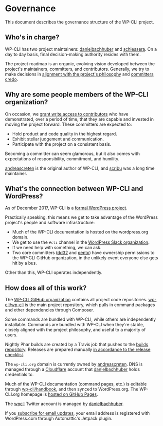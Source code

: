 # Governance

This document describes the governance structure of the WP-CLI project.

## Who's in charge?

WP-CLI has two project maintainers: [danielbachhuber](https://github.com/danielbachhuber) and [schlessera](http://github.com/schlessera). On a day to day basis, final decision-making authority resides with them.

The project roadmap is an organic, evolving vision developed between the project's maintainers, committers, and contributors. Generally, we try to make decisions in [alignment with the project's philosophy](https://make.wordpress.org/cli/handbook/philosophy/) and [committers credo](https://make.wordpress.org/cli/handbook/committers-credo/).

## Why are some people members of the WP-CLI organization?

On occasion, we [grant write access to contributors](https://github.com/orgs/wp-cli/teams/committers) who have demonstrated, over a period of time, that they are capable and invested in moving the project forward. These committers are expected to:

* Hold product and code quality in the highest regard.
* Exhibit stellar judgement and communication.
* Participate with the project on a consistent basis.

Becoming a committer can seem glamorous, but it also comes with expectations of responsibility, commitment, and humility.

[andreascreten](https://github.com/andreascreten) is the original author of WP-CLI, and [scribu](https://github.com/scribu) was a long time maintainer.

## What's the connection between WP-CLI and WordPress?

As of December 2017, WP-CLI is a [formal WordPress project](https://make.wordpress.org/core/2016/12/28/supporting-the-future-of-wp-cli/).

Practically speaking, this means we get to take advantage of the WordPress project's people and software infrastructure:

* Much of the WP-CLI documentation is hosted on the wordpress.org domain.
* We get to use the `#cli` channel in the [WordPress Slack organization](https://make.wordpress.org/chat/).
* If we need help with something, we can ask.
* Two core committers ([dd32](https://github.com/dd32) and [pento](https://github.com/pento)) have ownership permissions to the WP-CLI GitHub organization, in the unlikely event everyone else gets hit by a bus.

Other than this, WP-CLI operates independently.

## How does all of this work?

The [WP-CLI GitHub organization](https://github.com/wp-cli) contains all project code repositories. [wp-cli/wp-cli](https://github.com/wp-cli/wp-cli) is the main project repository, which pulls in command packages and other dependencies through Composer.

Some commands are bundled with WP-CLI, while others are independently installable. Commands are bundled with WP-CLI when they're stable, closely aligned with the project philosophy, and useful to a majority of users.

Nightly Phar builds are created by a Travis job that pushes to the [builds repository](http://github.com/wp-cli/builds). Releases are prepared manually [in accordance to the release checklist](https://make.wordpress.org/cli/handbook/release-checklist/).

The `wp-cli.org` domain is currently owned by [andreascreten](https://github.com/andreascreten). DNS is managed through a [Cloudflare](https://www.cloudflare.com/) account that [danielbachhuber](https://github.com/danielbachhuber) holds credentials to.

Much of the WP-CLI documentation (command pages, etc.) is editable through [wp-cli/handbook](https://github.com/wp-cli/handbook/), and then synced to WordPress.org. The WP-CLI.org homepage is [hosted on GitHub Pages](http://github.com/wp-cli/wp-cli.github.com).

The [wpcli](https://twitter.com/wpcli) Twitter account is managed by [danielbachhuber](https://github.com/danielbachhuber).

If you [subscribe for email updates](https://make.wordpress.org/cli/subscribe/), your email address is registered with WordPress.com through Automattic's Jetpack plugin.
